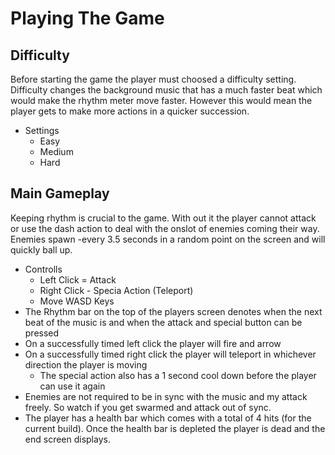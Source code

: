 # Playing The Game

## Difficulty
Before starting the game the player must choosed a difficulty setting. Difficulty changes the background music that has a much faster beat which would make the rhythm meter move faster. However this would mean the player gets to make more actions in a quicker succession.
- Settings
  - Easy
  - Medium
  - Hard

## Main Gameplay
Keeping rhythm is crucial to the game. With out it the player cannot attack or use the dash action to deal with the onslot of enemies coming their way. Enemies spawn -every 3.5 seconds in a random point on the screen and will quickly ball up. 
- Controlls
  - Left Click = Attack
  - Right Click - Specia Action (Teleport)
  - Move WASD Keys
- The Rhythm bar on the top of the players screen denotes when the next beat of the music is and when the attack and special button can be pressed
- On a successfully timed left click the player will fire and arrow 
- On a successfully timed right click the player will teleport in whichever direction the player is moving
  - The special action also has a 1 second cool down before the player can use it again 
- Enemies are not required to be in sync with the music and my attack freely. So watch if you get swarmed and attack out of sync. 
- The player has a health bar which comes with a total of 4 hits (for the current build). Once the health bar is depleted the player is dead and the end screen displays.
